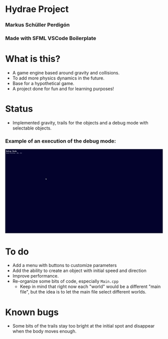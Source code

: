 # Hydrae Project
### Markus Schüller Perdigón
### Made with SFML VSCode Boilerplate

# What is this?
* A game engine based around gravity and collisions.
* To add more physics dynamics in the future.
* Base for a hypothetical game.
* A project done for fun and for learning purposes!

# Status
* Implemented gravity, trails for the objects and a debug mode with selectable objects.

### Example of an execution of the debug mode:
![debug-example](img/debug-example.gif)

# To do
* Add a menu with buttons to customize parameters
* Add the ability to create an object with initial speed and direction
* Improve performance.
* Re-organize some bits of code, especially `Main.cpp`
  * Keep in mind that right now each "world" would be a different "main file", but the idea is to let the main file select different worlds.

# Known bugs
* Some bits of the trails stay too bright at the initial spot and disappear when the body moves enough.